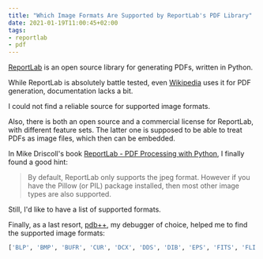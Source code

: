 ```yaml
---
title: "Which Image Formats Are Supported by ReportLab's PDF Library"
date: 2021-01-19T11:00:45+02:00
tags:
- reportlab
- pdf
---
```


[ReportLab](https://pypi.org/project/reportlab/) is an open source library for generating PDFs,
written in Python.

While ReportLab is absolutely battle tested,
even [Wikipedia](https://www.reportlab.com/casestudies/wikipedia/) uses it for PDF generation,
documentation lacks a bit.

I could not find a reliable source for supported image formats.

Also, there is both an open source and a commercial license for ReportLab,
with different feature sets.
The latter one is supposed to be able to treat PDFs as image files,
which then can be embedded.

In Mike Driscoll's book [ReportLab - PDF Processing with Python](https://leanpub.com/reportlab),
I finally found a good hint:

> By default, ReportLab only supports the jpeg format. However if you have the Pillow (or PIL) package installed,
then most other image types are also supported.

Still, I'd like to have a list of supported formats.

Finally, as a last resort,
[pdb++](https://pypi.org/project/pdbpp/),
my debugger of choice,
helped me to find the supported image formats:

```python
['BLP', 'BMP', 'BUFR', 'CUR', 'DCX', 'DDS', 'DIB', 'EPS', 'FITS', 'FLI', 'FTEX', 'GBR', 'GIF', 'GRIB', 'HDF5', 'ICNS', 'ICO', 'IM', 'IMT', 'IPTC', 'JPEG', 'JPEG2000', 'MCIDAS', 'MPEG', 'MSP', 'PCD', 'PCX', 'PIXAR', 'PNG', 'PPM', 'PSD', 'SGI', 'SPIDER', 'SUN', 'TGA', 'TIFF', 'WEBP', 'WMF', 'XBM', 'XPM', 'XVTHUMB']
```
